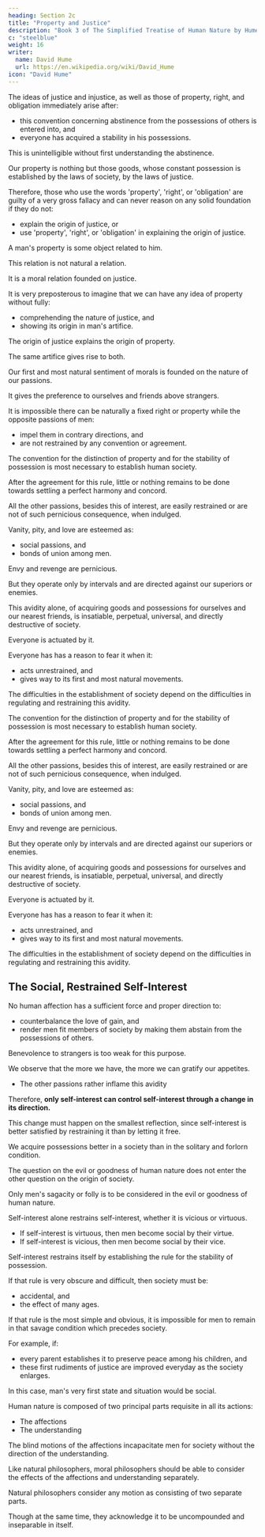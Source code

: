 ```yaml
---
heading: Section 2c
title: "Property and Justice"
description: "Book 3 of The Simplified Treatise of Human Nature by Hume"
c: "steelblue"
weight: 16
writer:
  name: David Hume
  url: https://en.wikipedia.org/wiki/David_Hume
icon: "David Hume"
---
```




The ideas of justice and injustice, as well as those of property, right, and obligation immediately arise after:
- this convention concerning abstinence from the possessions of others is entered into, and
- everyone has acquired a stability in his possessions.

This is unintelligible without first understanding the abstinence.



Our property is nothing but those goods, whose constant possession is established by the laws of society, by the laws of justice.

Therefore, those who use the words 'property', 'right', or 'obligation' are guilty of a very gross fallacy and can never reason on any solid foundation if they do not:
- explain the origin of justice, or
- use 'property', 'right', or 'obligation' in explaining the origin of justice.

A man's property is some object related to him.

This relation is not natural a relation.

It is a moral relation founded on justice.

It is very preposterous to imagine that we can have any idea of property without fully:
- comprehending the nature of justice, and
- showing its origin in man's artifice.

The origin of justice explains the origin of property.

The same artifice gives rise to both.

Our first and most natural sentiment of morals is founded on the nature of our passions.

It gives the preference to ourselves and friends above strangers.

It is impossible there can be naturally a fixed right or property while the opposite passions of men:
- impel them in contrary directions, and
- are not restrained by any convention or agreement.

The convention for the distinction of property and for the stability of possession is most necessary to establish human society.

After the agreement for this rule, little or nothing remains to be done towards settling a perfect harmony and concord.

All the other passions, besides this of interest, are easily restrained or are not of such pernicious consequence, when indulged.

Vanity, pity, and love are esteemed as:
- social passions, and
- bonds of union among men.

Envy and revenge are pernicious.

But they operate only by intervals and are directed against our superiors or enemies.

This avidity alone, of acquiring goods and possessions for ourselves and our nearest friends, is insatiable, perpetual, universal, and directly destructive of society.

Everyone is actuated by it.

Everyone has has a reason to fear it when it:
- acts unrestrained, and
- gives way to its first and most natural movements.

The difficulties in the establishment of society depend on the difficulties in regulating and restraining this avidity.




The convention for the distinction of property and for the stability of possession is most necessary to establish human society.

After the agreement for this rule, little or nothing remains to be done towards settling a perfect harmony and concord.

All the other passions, besides this of interest, are easily restrained or are not of such pernicious consequence, when indulged.

Vanity, pity, and love are esteemed as:
- social passions, and
- bonds of union among men.

Envy and revenge are pernicious.

But they operate only by intervals and are directed against our superiors or enemies.

This avidity alone, of acquiring goods and possessions for ourselves and our nearest friends, is insatiable, perpetual, universal, and directly destructive of society.

Everyone is actuated by it.

Everyone has has a reason to fear it when it:
- acts unrestrained, and
- gives way to its first and most natural movements.


The difficulties in the establishment of society depend on the difficulties in regulating and restraining this avidity.


## The Social, Restrained Self-Interest

No human affection has a sufficient force and proper direction to:
- counterbalance the love of gain, and
- render men fit members of society by making them abstain from the possessions of others.

Benevolence to strangers is too weak for this purpose.

We observe that the more we have, the more we can gratify our appetites.
- The other passions rather inflame this avidity

Therefore, **only self-interest can control self-interest through a change in its direction.**

This change must happen on the smallest reflection, since self-interest is better satisfied by restraining it than by letting it free.
    
We acquire possessions better in a society than in the solitary and forlorn condition.

The question on the evil or goodness of human nature does not enter the other question on the origin of society.

Only men's sagacity or folly is to be considered in the evil or goodness of human nature.

Self-interest alone restrains self-interest, whether it is vicious or virtuous.
- If self-interest is virtuous, then men become social by their virtue.
- If self-interest is vicious, then men become social by their vice.

Self-interest restrains itself by establishing the rule for the stability of possession.

If that rule is very obscure and difficult, then society must be:
- accidental, and
- the effect of many ages.

If that rule is the most simple and obvious, it is impossible for men to remain in that savage condition which precedes society.

For example, if:
- every parent establishes it to preserve peace among his children, and
- these first rudiments of justice are improved everyday as the society enlarges.

In this case, man's very first state and situation would be social.

Human nature is composed of two principal parts requisite in all its actions:
- The affections
- The understanding

The blind motions of the affections incapacitate men for society without the direction of the understanding.

Like natural philosophers, moral philosophers should be able to consider the effects of the affections and understanding separately.

Natural philosophers consider any motion as consisting of two separate parts.

Though at the same time, they acknowledge it to be uncompounded and inseparable in itself.

